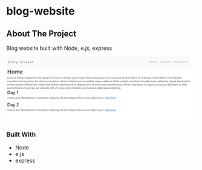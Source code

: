 # blog-website

<!-- ABOUT THE PROJECT -->
## About The Project
Blog website built with Node, e.js, express

![alt text](images/blog.jpg)


### Built With

* Node
* e.js
* express

